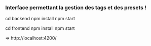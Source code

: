 
### Interface permettant la gestion des tags et des presets ! 

cd backend 
npm install
npm start

cd frontend
npm install
npm start

=> http://localhost:4200/